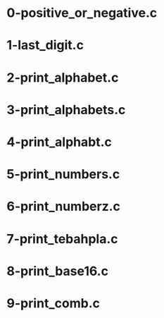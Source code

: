 # 0-positive_or_negative.c
# 1-last_digit.c
# 2-print_alphabet.c
# 3-print_alphabets.c
# 4-print_alphabt.c
# 5-print_numbers.c
# 6-print_numberz.c
# 7-print_tebahpla.c
# 8-print_base16.c
# 9-print_comb.c
